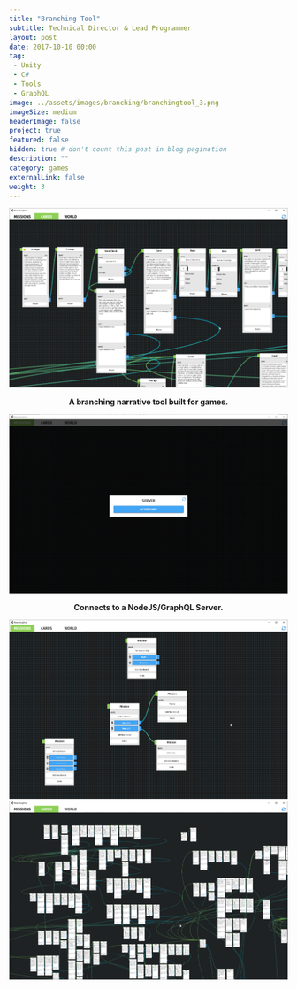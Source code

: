 ```yaml
---
title: "Branching Tool"
subtitle: Technical Director & Lead Programmer
layout: post
date: 2017-10-10 00:00
tag:
 - Unity
 - C#
 - Tools
 - GraphQL
image: ../assets/images/branching/branchingtool_3.png
imageSize: medium
headerImage: false
project: true
featured: false
hidden: true # don't count this post in blog pagination
description: ""
category: games
externalLink: false
weight: 3
---
```


![Screenshot](../assets/images/branching/branchingtool_3.png)
**<center>A branching narrative tool built for games.</center>**

![Screenshot](../assets/images/branching/branchingtool_0.png)
**<center>Connects to a NodeJS/GraphQL Server.</center>**

![Screenshot](../assets/images/branching/branchingtool_1.png)
![Screenshot](../assets/images/branching/branchingtool_2.png)

<!--
---
## Gameplay
<center><iframe width="750" height="422" src="https://www.youtube.com/embed/BBpE7hYhWp8" frameborder="0" allowfullscreen></iframe></center>

---
-->
<!-- [Read More](http://www.octothorpe.com/theirregular/) -->
